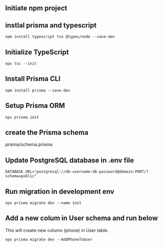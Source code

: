## Initiate npm project

## instlal prisma and typescript

```
npm install typescript tsx @types/node --save-dev
```

## Initialize TypeScript

```
npx tsc --init
```

## Install Prisma CLI

```
npm install prisma --save-dev
```

## Setup Prisma ORM

```
npx prisma init
```

## create the Prisma schema

prisma/schema.prisma

## Update PostgreSQL database in .env file

```
DATABASE_URL="postgresql://db-username:db-password@domain:PORT/?schema=public"
```

## Run migration in development env

```
npx prisma migrate dev --name init
```

## Add a new colum in User schema and run below

This will create new column (phone) in User table.

```
npx prisma migrate dev --AddPhoneToUser
```
